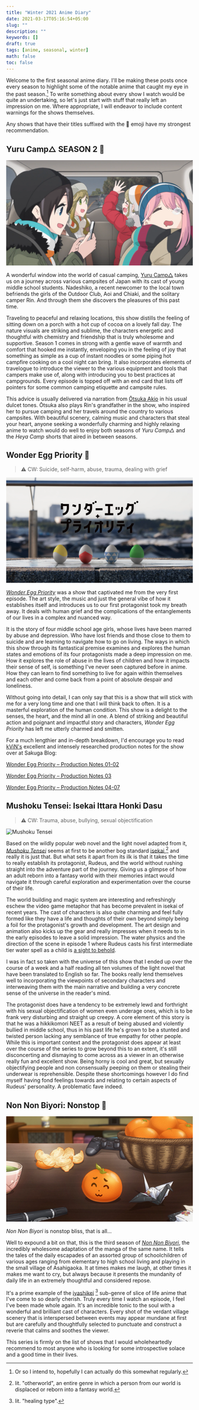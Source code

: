 ```yaml
---
title: "Winter 2021 Anime Diary"
date: 2021-03-17T05:16:54+05:00
slug: ""
description: ""
keywords: []
draft: true
tags: [anime, seasonal, winter]
math: false
toc: false
---      
```


Welcome to the first seasonal anime diary. I'll be making these posts once every season to highlight some of the notable anime that caught my eye in the past season.[^1] To write something about every show I watch would be quite an undertaking, so let's just start with stuff that really left an impression on me. Where appropriate, I will endeavor to include content warnings for the shows themselves.

<!--more-->

Any shows that have their titles suffixed with the 💮 emoji have my strongest recommendation.


## Yuru Camp△ SEASON 2 💮

![Yuru Camp△ Season 2](/images/winter-2021-anime-diary/yuru-camp-s2.png)

A wonderful window into the world of casual camping, [Yuru Camp△](https://en.wikipedia.org/wiki/Laid-Back_Camp) takes us on a journey across various campsites of Japan with its cast of young middle school students. Nadeshiko, a recent newcomer to the local town befriends the girls of the Outdoor Club, Aoi and Chiaki, and the solitary camper Rin. And through them she discovers the pleasures of this past time.

Traveling to peaceful and relaxing locations, this show distills the feeling of sitting down on a porch with a hot cup of cocoa on a lovely fall day. The nature visuals are striking and sublime, the characters energetic and thoughtful with chemistry and friendship that is truly wholesome and supportive. Season 1 comes in strong with a gentle wave of warmth and comfort that hooked me instantly, enveloping you in the feeling of joy that something as simple as a cup of instant noodles or some piping hot campfire cooking on a cool night can bring. It also incorporates elements of travelogue to introduce the viewer to the various equipment and tools that campers make use of, along with introducing you to best practices at campgrounds. Every episode is topped off with an end card that lists off pointers for some common camping etiquette and campsite rules.

This advice is usually delivered via narration from [Ōtsuka Akio](https://en.wikipedia.org/wiki/Akio_Ōtsuka) in his usual dulcet tones. Ōtsuka also plays Rin's grandfather in the show, who inspired her to pursue camping and her travels around the country to various campsites. With beautiful scenery, calming music and characters that steal your heart, anyone seeking a wonderfully charming and highly relaxing anime to watch would do well to enjoy both seasons of *Yuru Camp△*  and the *Heya Camp* shorts that aired in between seasons.


## Wonder Egg Priority 💮

> ⚠️ CW: Suicide, self-harm, abuse, trauma, dealing with grief

![Wonder Egg Priority title card](/images/winter-2021-anime-diary/wonder-egg-priority.png)

[*Wonder Egg Priority*](https://en.wikipedia.org/wiki/Wonder_Egg_Priority) was a show that captivated me from the very first episode. The art style, the music and just the general vibe of how it establishes itself and introduces us to our first protagonist took my breath away. It deals with human grief and the complications of the entanglements of our lives in a complex and nuanced way. 

It is the story of four middle school age girls, whose lives have been marred by abuse and depression. Who have lost friends and those close to them to suicide and are learning to navigate how to go on living. The ways in which this show through its fantastical premise examines and explores the human states and emotions of its four protagonists made a deep impression on me. How it explores the role of abuse in the lives of children and how it impacts their sense of self, is something I've never seen captured before in anime. How they can learn to find something to live for again within themselves and each other and come back from a point of absolute despair and loneliness.

Without going into detail, I can only say that this is a show that will stick with me for a very long time and one that I will think back to often. It is a masterful exploration of the human condition. This show is a delight to the senses, the heart, and the mind all in one. A blend of striking and beautiful action and poignant and impactful story and characters, *Wonder Egg Priority* has left me utterly charmed and smitten.

For a much lengthier and in-depth breakdown, I'd encourage you to read [kViN's](https://twitter.com/Yuyucow) excellent and intensely researched production notes for the show over at Sakuga Blog:

[Wonder Egg Priority – Production Notes 01-02](https://blog.sakugabooru.com/2021/01/24/wonder-egg-priority-production-notes-01-02/)

[Wonder Egg Priority – Production Notes 03](https://blog.sakugabooru.com/2021/01/28/wonder-egg-priority-production-notes-03/)

[Wonder Egg Priority – Production Notes 04-07](https://blog.sakugabooru.com/2021/02/27/wonder-egg-priority-production-notes-04-07/)


## Mushoku Tensei: Isekai Ittara Honki Dasu
> ⚠️ CW: Trauma, abuse, bullying, sexual  objectification

![Mushoku Tensei](/images/winter-2021-anime-diary/mushoku-tensei.png)

Based on the wildly popular web novel and the light novel adapted from it, [*Mushoku Tensei*](https://en.wikipedia.org/wiki/Mushoku_Tensei) seems at first to be another bog standard [isekai](https://en.wikipedia.org/wiki/Isekai),[^2] and really it is just that. But what sets it apart from its ilk is that it takes the time to really establish its protagonist, Rudeus, and the world without rushing straight into the adventure part of the journey. Giving us a glimpse of how an adult reborn into a fantasy world with their memories intact would navigate it through careful exploration and experimentation over the course of their life. 

The world building and magic system are interesting and refreshingly eschew the video game metaphor that has become prevalent in isekai of recent years. The cast of characters is also quite charming and feel fully formed like they have a life and thoughts of their own beyond simply being a foil for the protagonist's growth and development. The art design and animation also kicks up the gear and really impresses when it needs to in the early episodes to leave a solid impression. The water physics and the direction of the scene in episode 1 where Rudeus casts his first intermediate tier water spell as a child is [a sight to behold](/images/winter-2021-anime-diary/rudy-casts-water-magic.mp4).

I was in fact so taken with the universe of this show that I ended up over the course of a week and a half reading all ten volumes of the light novel that have been translated to English so far. The books really lend themselves well to incorporating the viewpoints of secondary characters and interweaving them with the main narrative and building a very concrete sense of the universe in the reader's mind.

The protagonist does have a tendency to be extremely lewd and forthright with his sexual objectification of women even underage ones, which is to be frank very disturbing and straight up creepy. A core element of this story is that he was a hikkikomori NEET as a result of being abused and violently bullied in middle school, thus in his past life he's grown to be a stunted and twisted person lacking any semblance of true empathy for other people. While this is important context and the protagonist does appear at least over the course of the series to grow beyond this to an extent, it's still disconcerting and dismaying to come across as a viewer in an otherwise really fun and excellent show. Being horny is cool and great, but sexually objectifying people and non consensually peeping on them or stealing their underwear is reprehensible. Despite these shortcomings however I do find myself having fond feelings towards and relating to certain aspects of Rudeus' personality. A problematic fave indeed.


## Non Non Biyori: Nonstop 💮

![Non Non Biyori: Nonstop](/images/winter-2021-anime-diary/non-non-biyori-nonstop.png)

*Non Non Biyori* is nonstop bliss, that is all...

Well to expound a bit on that, this is the third season of [*Non Non Biyori*](https://en.wikipedia.org/wiki/Non_Non_Biyori), the incredibly wholesome adaptation of the manga of the same name. It tells the tales of the daily escapades of an assorted group of schoolchildren of various ages ranging from elementary to high school living and playing in the small village of Asahigaoka. It at times makes me laugh, at other times it makes me want to cry, but always because it presents the mundanity of daily life in an extremely thoughtful and considered repose. 

It's a prime example of the [iyashikei](https://en.wikipedia.org/wiki/Iyashikei) [^3] sub-genre of slice of life anime that I've come to so dearly cherish. Truly every time I watch an episode, I feel I've been made whole again. It's an incredible tonic to the soul with a wonderful and brilliant cast of characters. Every shot of the verdant village scenery that is interspersed between events may appear mundane at first but are carefully and thoughtfully selected to punctuate and construct a reverie that calms and soothes the viewer.

This series is firmly on the list of shows that I would wholeheartedly recommend to most anyone who is looking for some introspective solace and a good time in their lives.




[^1]: Or so I intend to, hopefully I can actually do this somewhat regularly.
[^2]: lit. "otherworld", an entire genre in which a person from our world is displaced or reborn into a fantasy world.
[^3]: lit. "healing type".